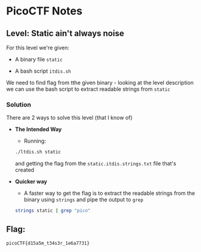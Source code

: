 # PicoCTF Notes
## Level: Static ain't always noise

For this level we're given:

- A binary file `static`

- A bash script `itdis.sh`

We need to find flag from tthe given binary - looking at the level description we can use the bash script to extract readable strings from `static`

### Solution

There are 2 ways to solve this level (that I know of)

* __The Intended Way__
    * Running: 
    ```bash
    ./ltdis.sh static
    ```
    and getting the flag from the `static.itdis.strings.txt` file that's created


* __Quicker way__
    * A faster way to get the flag is to extract the readable strings from the binary using `strings` and pipe the output to `grep`

    ```bash
    strings static | grep "pico"
    ```


## Flag:
``` picoCTF{d15a5m_t34s3r_1e6a7731} ```
